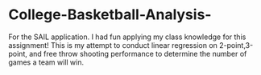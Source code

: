 # College-Basketball-Analysis-
For the SAIL application. I had fun applying my class knowledge for this assignment! This is my attempt to conduct linear regression on 2-point,3-point, 
and free throw shooting performance to determine the number of games a team will win. 

